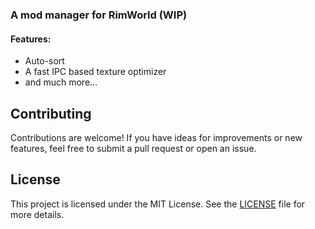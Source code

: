 ### A mod manager for RimWorld (WIP)

#### Features:
- Auto-sort
- A fast IPC based texture optimizer
- and much more...

## Contributing

Contributions are welcome! If you have ideas for improvements or new features, feel free to submit a pull request or open an issue.

## License

This project is licensed under the MIT License. See the [LICENSE](https://github.com/JunaMeinhold/RimModManager/blob/master/LICENSE.txt) file for more details.
